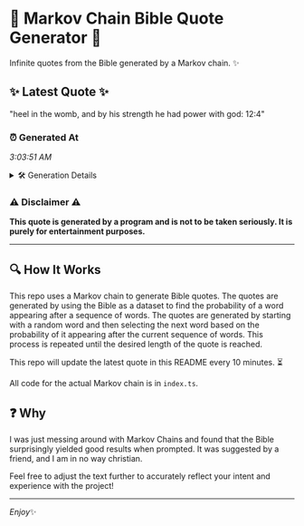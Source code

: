# 📖 Markov Chain Bible Quote Generator 📖

Infinite quotes from the Bible generated by a Markov chain. ✨

## ✨ Latest Quote ✨
"heel in the womb, and by his strength he had power with god: 12:4"

### ⏰ Generated At
*3:03:51 AM*

<details>
    <summary>🛠️ Generation Details</summary>
    <p>
        <strong>🌱 Seed:</strong> heel<br>
        <strong>🔄 Iterations:</strong> 13<br>
        <strong>📜 Context History:</strong><br>[ heel ]: in<br>[ heel, in ]: the<br>[ heel, in, the ]: womb,<br>[ heel, in, the, womb, ]: and<br>[ heel, in, the, womb,, and ]: by<br>[ heel, in, the, womb,, and, by ]: his<br>[ in, the, womb,, and, by, his ]: strength<br>[ the, womb,, and, by, his, strength ]: he<br>[ womb,, and, by, his, strength, he ]: had<br>[ and, by, his, strength, he, had ]: power<br>[ by, his, strength, he, had, power ]: with<br>[ his, strength, he, had, power, with ]: god:<br>[ strength, he, had, power, with, god: ]: 12:4<br>
    </p>
</details>

### ⚠️ Disclaimer ⚠️
**This quote is generated by a program and is not to be taken seriously. It is purely for entertainment purposes.**

---

## 🔍 How It Works

This repo uses a Markov chain to generate Bible quotes. The quotes are generated by using the Bible as a dataset to find the probability of a word appearing after a sequence of words. The quotes are generated by starting with a random word and then selecting the next word based on the probability of it appearing after the current sequence of words. This process is repeated until the desired length of the quote is reached.

This repo will update the latest quote in this README every 10 minutes. ⏳

All code for the actual Markov chain is in `index.ts`.

## ❓ Why

I was just messing around with Markov Chains and found that the Bible surprisingly yielded good results when prompted. 
It was suggested by a friend, and I am in no way christian.

Feel free to adjust the text further to accurately reflect your intent and experience with the project!

---

*Enjoy*✨

